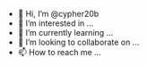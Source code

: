 - 👋 Hi, I’m @cypher20b
- 👀 I’m interested in ...
- 🌱 I’m currently learning ...
- 💞️ I’m looking to collaborate on ...
- 📫 How to reach me ...

<!---
cypher20b/cypher20b is a ✨ special ✨ repository because its `README.md` (this file) appears on your GitHub profile.
You can click the Preview link to take a look at your changes.
--->
